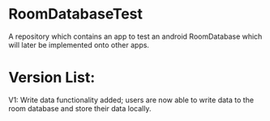 # RoomDatabaseTest
A repository which contains an app to test an android RoomDatabase which will later be implemented onto other apps.

# Version List:

V1: Write data functionality added; users are now able to write data to the room database and store their data locally.
